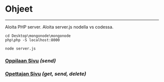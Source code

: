 # Ohjeet

---------------------------------------------------------------------------------

Aloita PHP server.
Aloita server.js nodella vs codessa.

```
cd Desktop\mongonode\mongonode
php\php -S localhost:8000
```

```
node server.js
```

### [Oppilaan Sivu](http://localhost:8000/front/html/student.html) <i>(send)</i>
### [Opettajan Sivu](http://localhost:8000/front/html/teacher.html) <i>(get, send, delete)</i>
